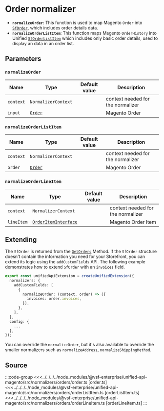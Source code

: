 # Order normalizer

- **`normalizeOrder`**: This function is used to map Magento `Order` into [`SfOrder`](/unified-data-layer/unified-data-model#sforder), which includes order details data.
- **`normalizeOrderListItem`**: This function maps Magento `OrderHistory` into Unified [`SfOrderListItem`](/unified-data-layer/unified-data-model#sforderlistitem) which includes only basic order details, used to display an data in an order list.

## Parameters

### `normalizeOrder`

| Name    | Type                                                                                    | Default value | Description   |
| ------- | --------------------------------------------------------------------------------------- | ------------- | ------------- |
| `context` | `NormalizerContext`                                                           |               | context needed for the normalizer |
| `input` | [`Order`](https://docs.alokai.com/integrations/magento/api/magento-types/CustomerOrder) |               | Magento Order |

### `normalizeOrderListItem`

| Name    | Type                                                                                    | Default value | Description   |
| ------- | --------------------------------------------------------------------------------------- | ------------- | ------------- |
| `context` | `NormalizerContext`                                                           |               | context needed for the normalizer |
| `order` | [`Order`](https://docs.alokai.com/integrations/magento/api/magento-types/CustomerOrder) |               | Magento Order |

### `normalizeOrderLineItem`

| Name       | Type                                                                                                      | Default value | Description        |
| ---------- | --------------------------------------------------------------------------------------------------------- | ------------- | ------------------ |
| `context` | `NormalizerContext`                                                           |               | context needed for the normalizer |
| `lineItem` | [`OrderItemInterface`](https://docs.alokai.com/integrations/magento/api/magento-types/OrderItemInterface) |               | Magento Order Item |

## Extending

The `SfOrder` is returned from the [`GetOrders`](/unified-data-layer/unified-methods/customer#getorders) Method. If the `SfOrder` structure doesn't contain the information you need for your Storefront, you can extend its logic using the `addCustomFields` API. The following example demonstrates how to extend `SfOrder` with an `invoices` field.

```ts
export const unifiedApiExtension = createUnifiedExtension({
  normalizers: {
    addCustomFields: [
      {
        normalizeOrder: (context, order) => ({
          invoices: order.invoices,
        }),
      },
    ],
  },
  config: {
    ...
  },
});
```

You can override the `normalizeOrder`, but it's also available to override the smaller normalizers such as `normalizeAddress`, `normalizeShippingMethod`.

## Source

:::code-group
<<<../../../../node_modules/@vsf-enterprise/unified-api-magento/src/normalizers/orders/order.ts [order.ts]
<<<../../../../node_modules/@vsf-enterprise/unified-api-magento/src/normalizers/orders/orderListItem.ts [orderListItem.ts]
<<<../../../../node_modules/@vsf-enterprise/unified-api-magento/src/normalizers/orders/orderLineItem.ts [orderLineItem.ts]
:::
